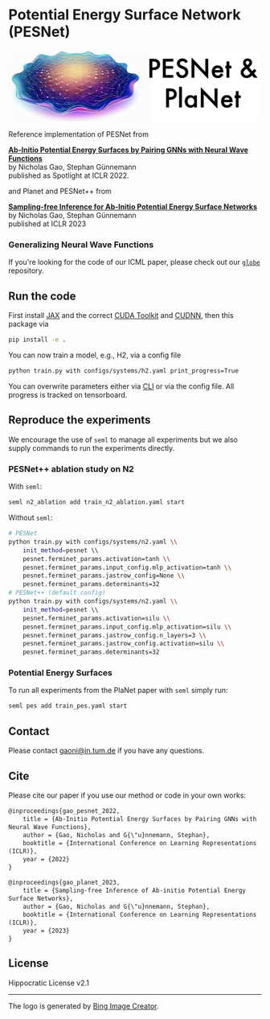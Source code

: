 # Potential Energy Surface Network (PESNet)

![Logo](logo.png)

Reference implementation of PESNet from <br>

<b>[Ab-Initio Potential Energy Surfaces by Pairing GNNs with Neural Wave Functions](https://openreview.net/forum?id=apv504XsysP)</b> <br/>
by Nicholas Gao, Stephan Günnemann<br/>
published as Spotlight at ICLR 2022.

and Planet and PESNet++ from

<b>[Sampling-free Inference for Ab-Initio Potential Energy Surface Networks](https://openreview.net/forum?id=Tuk3Pqaizx)</b> <br>
by Nicholas Gao, Stephan Günnemann <br>
published at ICLR 2023

### Generalizing Neural Wave Functions
If you're looking for the code of our ICML paper, please check out our [`globe`](https://github.com/n-gao/globe) repository.

## Run the code
First install [JAX](https://github.com/google/jax) and the correct [CUDA Toolkit](https://anaconda.org/anaconda/cudatoolkit) and [CUDNN](https://anaconda.org/anaconda/cudnn), then this package via
```bash
pip install -e .
```
You can now train a model, e.g., H2, via a config file
```bash
python train.py with configs/systems/h2.yaml print_progress=True
```
You can overwrite parameters either via [CLI](https://sacred.readthedocs.io/en/stable/command_line.html) or via the config file.
All progress is tracked on tensorboard.

## Reproduce the experiments
We encourage the use of `seml` to manage all experiments but we also supply commands to run the experiments directly.

### PESNet++ ablation study on N2
With `seml`:
```bash
seml n2_ablation add train_n2_ablation.yaml start
```
Without `seml`:
```bash
# PESNet
python train.py with configs/systems/n2.yaml \\
    init_method=pesnet \\
    pesnet.ferminet_params.activation=tanh \\
    pesnet.ferminet_params.input_config.mlp_activation=tanh \\
    pesnet.ferminet_params.jastrow_config=None \\
    pesnet.ferminet_params.determinants=32
# PESNet++ (default config)
python train.py with configs/systems/n2.yaml \\
    init_method=pesnet \\
    pesnet.ferminet_params.activation=silu \\
    pesnet.ferminet_params.input_config.mlp_activation=silu \\
    pesnet.ferminet_params.jastrow_config.n_layers=3 \\
    pesnet.ferminet_params.jastrow_config.activation=silu \\
    pesnet.ferminet_params.determinants=32
```

### Potential Energy Surfaces
To run all experiments from the PlaNet paper with `seml` simply run:
```bash
seml pes add train_pes.yaml start
```

## Contact
Please contact [gaoni@in.tum.de](mailto:gaoni@in.tum.de) if you have any questions.

## Cite
Please cite our paper if you use our method or code in your own works:
```
@inproceedings{gao_pesnet_2022,
    title = {Ab-Initio Potential Energy Surfaces by Pairing GNNs with Neural Wave Functions},
    author = {Gao, Nicholas and G{\"u}nnemann, Stephan},
    booktitle = {International Conference on Learning Representations (ICLR)},
    year = {2022}
}
```
```
@inproceedings{gao_planet_2023,
    title = {Sampling-free Inference of Ab-initio Potential Energy Surface Networks},
    author = {Gao, Nicholas and G{\"u}nnemann, Stephan},
    booktitle = {International Conference on Learning Representations (ICLR)},
    year = {2023}
}
```

## License
Hippocratic License v2.1

---
The logo is generated by [Bing Image Creator](https://www.bing.com/create).
